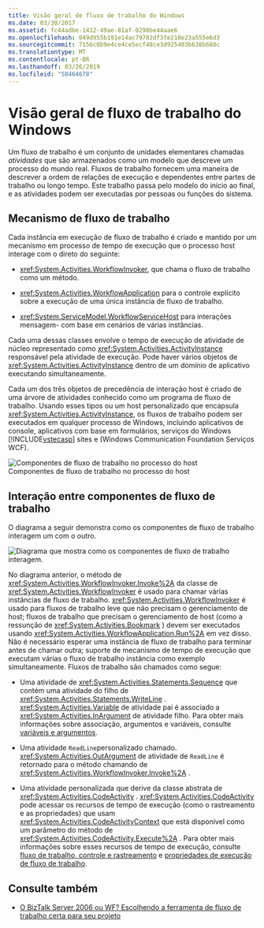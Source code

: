 ```yaml
---
title: Visão geral de fluxo de trabalho do Windows
ms.date: 03/30/2017
ms.assetid: fc44adbe-1412-49ae-81af-0298be44aae6
ms.openlocfilehash: 049d955b191e14ac79702df3fe218e23a555e6d3
ms.sourcegitcommit: 7156c0b9e4ce4ce5ecf48ce3d925403b638b680c
ms.translationtype: MT
ms.contentlocale: pt-BR
ms.lasthandoff: 03/26/2019
ms.locfileid: "58464678"
---
```

# <a name="windows-workflow-overview"></a>Visão geral de fluxo de trabalho do Windows
Um fluxo de trabalho é um conjunto de unidades elementares chamadas *atividades* que são armazenados como um modelo que descreve um processo do mundo real. Fluxos de trabalho fornecem uma maneira de descrever a ordem de relações de execução e dependentes entre partes de trabalho ou longo tempo. Este trabalho passa pelo modelo do início ao final, e as atividades podem ser executadas por pessoas ou funções do sistema.  
  
## <a name="workflow-run-time-engine"></a>Mecanismo de fluxo de trabalho  
 Cada instância em execução de fluxo de trabalho é criado e mantido por um mecanismo em processo de tempo de execução que o processo host interage com o direto do seguinte:  
  
-   <xref:System.Activities.WorkflowInvoker>, que chama o fluxo de trabalho como um método.  
  
-   <xref:System.Activities.WorkflowApplication> para o controle explícito sobre a execução de uma única instância de fluxo de trabalho.  
  
-   <xref:System.ServiceModel.WorkflowServiceHost> para interações mensagem- com base em cenários de várias instâncias.  
  
 Cada uma dessas classes envolve o tempo de execução de atividade de núcleo representado como <xref:System.Activities.ActivityInstance> responsável pela atividade de execução. Pode haver vários objetos de <xref:System.Activities.ActivityInstance> dentro de um domínio de aplicativo executando simultaneamente.  
  
 Cada um dos três objetos de precedência de interação host é criado de uma árvore de atividades conhecido como um programa de fluxo de trabalho. Usando esses tipos ou um host personalizado que encapsula <xref:System.Activities.ActivityInstance>, os fluxos de trabalho podem ser executados em qualquer processo de Windows, incluindo aplicativos de console, aplicativos com base em formulários, serviços do Windows [!INCLUDE[vstecasp](../../../includes/vstecasp-md.md)] sites e (Windows Communication Foundation Serviços WCF).  
  
 ![Componentes de fluxo de trabalho no processo do host](./media/44c79d1d-178b-4487-87ed-3e33015a3842.gif "44c79d1d-178b-4487-87ed-3e33015a3842")  
Componentes de fluxo de trabalho no processo do host  
  
## <a name="interaction-between-workflow-components"></a>Interação entre componentes de fluxo de trabalho  
 O diagrama a seguir demonstra como os componentes de fluxo de trabalho interagem um com o outro.  
  
 ![Diagrama que mostra como os componentes de fluxo de trabalho interagem.](./media/overview/workflow-component-interatction.gif)  
  
 No diagrama anterior, o método de <xref:System.Activities.WorkflowInvoker.Invoke%2A> da classe de <xref:System.Activities.WorkflowInvoker> é usado para chamar várias instâncias de fluxo de trabalho. <xref:System.Activities.WorkflowInvoker> é usado para fluxos de trabalho leve que não precisam o gerenciamento de host; fluxos de trabalho que precisam o gerenciamento de host (como a ressunção de <xref:System.Activities.Bookmark> ) devem ser executados usando <xref:System.Activities.WorkflowApplication.Run%2A> em vez disso. Não é necessário esperar uma instância de fluxo de trabalho para terminar antes de chamar outra; suporte de mecanismo de tempo de execução que executam várias o fluxo de trabalho instância como exemplo simultaneamente.  Fluxos de trabalho são chamados como segue:  
  
-   Uma atividade de <xref:System.Activities.Statements.Sequence> que contém uma atividade do filho de <xref:System.Activities.Statements.WriteLine> . <xref:System.Activities.Variable> de atividade pai é associado a <xref:System.Activities.InArgument> de atividade filho. Para obter mais informações sobre associação, argumentos e variáveis, consulte [variáveis e argumentos](variables-and-arguments.md).  
  
-   Uma atividade `ReadLine`personalizado chamado. <xref:System.Activities.OutArgument> de atividade de `ReadLine` é retornado para o método chamando de <xref:System.Activities.WorkflowInvoker.Invoke%2A> .  
  
-   Uma atividade personalizada que derive da classe abstrata de <xref:System.Activities.CodeActivity> . <xref:System.Activities.CodeActivity> pode acessar os recursos de tempo de execução (como o rastreamento e as propriedades) que usam <xref:System.Activities.CodeActivityContext> que está disponível como um parâmetro do método de <xref:System.Activities.CodeActivity.Execute%2A> . Para obter mais informações sobre esses recursos de tempo de execução, consulte [fluxo de trabalho, controle e rastreamento](workflow-tracking-and-tracing.md) e [propriedades de execução de fluxo de trabalho](workflow-execution-properties.md).  
  
## <a name="see-also"></a>Consulte também
- [O BizTalk Server 2006 ou WF? Escolhendo a ferramenta de fluxo de trabalho certa para seu projeto](https://go.microsoft.com/fwlink/?LinkId=154901)
